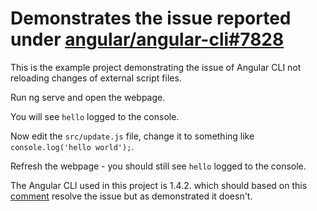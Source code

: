 # Demonstrates the issue reported under [angular/angular-cli#7828](https://github.com/angular/angular-cli/issues/7828)

This is the example project demonstrating the issue of Angular CLI not reloading changes of external script files.

Run ng serve and open the webpage.

You will see `hello` logged to the console.

Now edit the `src/update.js` file, change it to something like `console.log('hello world');`. 

Refresh the webpage - you should still see `hello` logged to the console.

The Angular CLI used in this project is 1.4.2. which should based on this [comment](https://github.com/angular/angular-cli/issues/7828#issuecomment-333604019) resolve the issue but as demonstrated it doesn't.
